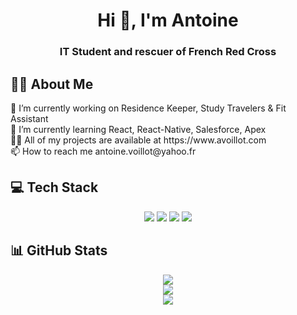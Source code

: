 <h1 align="center">Hi 👋, I'm Antoine</h1>
<h3 align="center">IT Student and rescuer of French Red Cross</h3>

  
## 👨‍🎓 About Me
  <div align="left">
🔭 I’m currently working on Residence Keeper, Study Travelers & Fit Assistant</br>
🌱 I’m currently learning React, React-Native, Salesforce, Apex</br>
👨‍💻 All of my projects are available at https://www.avoillot.com</br>
📫 How to reach me antoine.voillot@yahoo.fr</br>
</div>

## 💻 Tech Stack
<div align="center">
  <img src="https://skillicons.dev/icons?i=react,ts,css,js,php,html,symfony" />
  <img src="https://skillicons.dev/icons?i=c,java,py,kotlin" />
  <img src="https://skillicons.dev/icons?i=discord,bots" />
  <img src="https://skillicons.dev/icons?i=androidstudio,figma,github,gitlab,postman,vscode" />
</div>

## 📊 GitHub Stats
<div align="center">

![](http://github-profile-summary-cards.vercel.app/api/cards/profile-details?username=Psykoxen&theme=dark)  <br/>
![](https://github-readme-streak-stats.herokuapp.com/?user=Psykoxen&theme=dark&hide_border=false)<br/>
![](https://github-readme-stats.vercel.app/api/top-langs/?username=Psykoxen&theme=dark&hide_border=false&include_all_commits=true&count_private=true&layout=compact)<br/>

</div>
